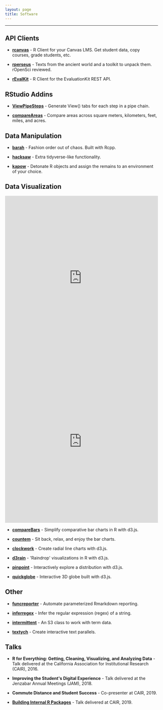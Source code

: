 ```yaml
---
layout: page
title: Software
---
```


<hr class="small">

## API Clients

- **[rcanvas](https://github.com/daranzolin/rcanvas)** - R Client for your Canvas LMS. Get student data, copy courses, grade students, etc.

- **[rperseus](https://github.com/ropensci/rperseus)** - Texts from the ancient world and a toolkit to unpack them. rOpenSci reviewed.

- **[rEvalKit](https://github.com/daranzolin/rEvalKit)** - R Client for the EvaluationKit REST API.

## RStudio Addins

- **[ViewPipeSteps](https://github.com/daranzolin/ViewPipeSteps)** - Generate View() tabs for each step in a pipe chain.

- **[compareAreas](https://github.com/daranzolin/compareAreas)** - Compare areas across square meters, kilometers, feet, miles, and acres.

## Data Manipulation

- **[barah](https://github.com/daranzolin/barah)** - Fashion order out of chaos. Built with Rcpp.

- **[hacksaw](https://github.com/daranzolin/hacksaw)** - Extra tidyverse-like functionality.

- **[kapow](https://github.com/daranzolin/kapow)** - Detonate R objects and assign the remains to an environment of your choice.

## Data Visualization

<div style="height: 0; padding-bottom: calc(100.00% + 35px); position:relative; width: 100%;"><iframe allow="autoplay; gyroscope;" allowfullscreen height="100%" referrerpolicy="strict-origin" src="https://www.kapwing.com/e/5e758c165d03d1001442172d" style="border:0; height:100%; left:0; overflow:hidden; position:absolute; top:0; width:100%" title="Embedded content made with Kapwing" width="100%"></iframe></div>

<div style="height: 0; padding-bottom: calc(100.00% + 35px); position:relative; width: 100%;"><iframe allow="autoplay; gyroscope;" allowfullscreen height="100%" referrerpolicy="strict-origin" src="https://www.kapwing.com/e/5e7589acf78d45001543635a" style="border:0; height:100%; left:0; overflow:hidden; position:absolute; top:0; width:100%" title="Embedded content made with Kapwing" width="100%"></iframe></div>

- **[compareBars](https://github.com/daranzolin/compareBars)** - Simplify comparative bar charts in R with d3.js.

- **[countem](https://github.com/daranzolin/countem)** - Sit back, relax, and enjoy the bar charts.

- **[clockwork](https://github.com/daranzolin/clockwork)** - Create radial line charts with d3.js. 

- **[d3rain](https://github.com/daranzolin/d3rain)** - 'Raindrop' visualizations in R with d3.js.

- **[pinpoint](https://github.com/daranzolin/pinpoint)** - Interactively explore a distribution with d3.js.

- **[quickglobe](https://github.com/daranzolin/quickglobe)** - Interactive 3D globe built with d3.js.


## Other

- **[funcreporter](https://github.com/daranzolin/funcreporter)** - Automate parameterized Rmarkdown reporting.

- **[inferregex](https://github.com/daranzolin/inferregex)** - Infer the regular expression (regex) of a string.

- **[intermittent](https://github.com/daranzolin/intermittent)** - An S3 class to work with term data.

- **[textych](https://github.com/daranzolin/textych)** - Create interactive text parallels.


## Talks

- **R for Everything: Getting, Cleaning, Visualizing, and Analyzing Data** - Talk delivered at the California Association for Institutional Research (CAIR), 2016. 

- **Improving the Student's Digital Experience** - Talk delivered at the Jenzabar Annual Meetings (JAM), 2018.

- **Commute Distance and Student Success** - Co-presenter at CAIR, 2019. 

- **[Building Internal R Packages]({{site.url}}/slides/Presentation_Slides.html)** - Talk delivered at CAIR, 2019.